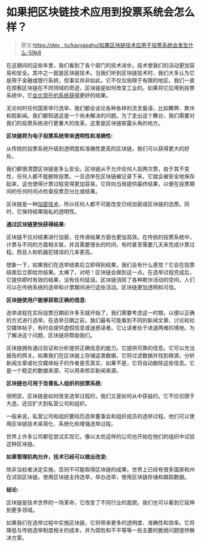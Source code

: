 # 如果把区块链技术应用到投票系统会怎么样？

> 原文:[https://dev . to/kavyasahu/如果区块链技术应用于投票系统会发生什么-59k6](https://dev.to/kavyasahu/what-happens-if-blockchain-technology-is-applied-to-the-voting-system-59k6)

在这期间的这些年里，我们看到了各个部门的技术进步。技术使我们的活动更加容易和安全。其中之一就是区块链技术。当我们听到区块链技术时，我们大多认为它是用于金融或银行系统，但事实并非如此。它不仅仅局限于有限的地区。我们一直在观察区块链在不同领域的奇迹，区块链是如何改变工业的。如果将它应用到投票系统中，它[会比现在的系统获得](https://mindmajix.com/microsoft-azure-training)更好的结果。

无论何时任何国家举行选举，我们都会谈论各种各样的流言蜚语，比如舞弊、欺诈和假新闻。我们都知道这是一个尚未解决的问题。为了走出这个舞台，我们需要对我们的投票系统进行更重大的改革。这里是区块链崭露头角的地方。

**区块链将为电子投票系统带来透明性和准确性:**

从传统的投票系统升级到透明度和准确性更高的区块链，我们可以获得更大的好处。

我们都很清楚区块链是多么安全。区块链从不允许任何人投两次票，由于其不变性，任何人都不能删除投票。一旦选举在区块链被记录下来，它就会被安全地保存起来，这也使得计票过程变得更加容易。它将向当局提供最终结果，以便在投票期间的任何时间点检查投票百分比或结果。

区块链是一种[加密技术](https://mindmajix.com/blockchain-training)，所以任何人都不可能改变已经加密成区块链的选票。同时，它保持结果隐私的透明性。

**通过区块链更快获得结果:**

区块链不仅对结果进行加密，在传递结果方面也更加高效。在传统的投票系统中，计票与不同的方面相关联，并且需要很长的时间，有时甚至需要几天来完成计票过程。而且人和机器犯错误的几率更高。

想象一下，如果我们在选举结束后立即得到结果，我们会有什么感觉？它会在投票结束后立即给你结果。太棒了，对吧！区块链会做到这一点。在选举过程完成后，它提供即时有效的结果，没有任何延误。区块链消除了各种欺诈活动的空间，人们可以在传统系统的选举和计票期间进行这些活动。区块链更加透明和可信。

**区块链使用户能够获取正确的信息:**

选举进程在实际投票日期前许多天就开始了，我们需要考虑这一时期，以便以正确的方式进行选举。在选举日期之前，我们最有可能看到不同的新闻文章、讨论和社交媒体帖子，有时会提供虚假信息或迷惑读者。它让读者处于进退两难的境地。为了解决这个问题，区块链将帮助我们。

区块链拥有通过验证和分析提供正确信息的能力。它提供可靠的信息。它可以充当报告的网关。如果我们在区块链上存储这类数据，它将过滤数据并找到根源，分析新闻文章或社交媒体帖子的作者是否真实，如果不是，它将自动删除这些信息。它是一个稳定的数据来源，可以用来核实新闻来源。

**区块链也可用于改善私人组织的投票系统:**

很明显，区块链是如何改变选举过程的，我们又是如何从中获益的。它不应仅限于大选，还应扩大到私营公司和组织。

一般来说，私营公司和组织要经历选举董事会和组织成员的选举过程。他们可以使用区块链技术来简化、系统化和增强选举过程。

世界上许多公司都在尝试实现它。像以太坊这样的公司也开始在他们的组织中试验这种区块链。

**如果管理机构允许，技术已经可以做出改变:**

除非当权者决定实施，否则不可能取得区块链的成果。世界上已经有很多国家和州在试验区块链，使用区块链主持选举，举办选举，使用区块链存储和跟踪数据。

**结论:**

区块链是技术世界的一场革命，它改变了不同行业的面貌，我们也可以看到它延伸到更多领域。

如果我们在选举过程中实施区块链，它将带来更多的透明度、准确性和效率。它将降低与传统选举制度相关的成本，并为腐败和不平等等一些主要的脆弱问题提供解决方案。